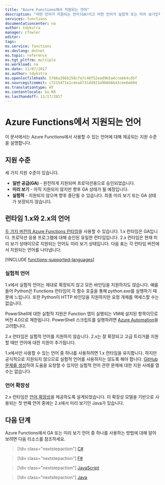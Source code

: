 ```yaml
---
title: "Azure Functions에서 지원되는 언어"
description: "어떤 언어가 지원되는 언어(GA)이고 어떤 언어가 실험적 또는 미리 보기인지 알아봅니다."
services: functions
documentationcenter: na
author: tdykstra
manager: cfowler
editor: 
tags: 
ms.service: functions
ms.devlang: dotnet
ms.topic: reference
ms.tgt_pltfrm: multiple
ms.workload: na
ms.date: 11/07/2017
ms.author: tdykstra
ms.openlocfilehash: 5786a206b258cfe7c48f52ead9b5a4cceb64cd5f
ms.sourcegitcommit: c7215d71e1cdeab731dd923a9b6b6643cee6eb04
ms.translationtype: HT
ms.contentlocale: ko-KR
ms.lasthandoff: 11/17/2017
---
```

# <a name="supported-languages-in-azure-functions"></a>Azure Functions에서 지원되는 언어

이 문서에서는 Azure Functions에서 사용할 수 있는 언어에 대해 제공되는 지원 수준을 설명합니다.

## <a name="levels-of-support"></a>지원 수준

세 가지 지원 수준이 있습니다.

* **일반 공급(GA)** - 완전하게 지원되며 프로덕션용으로 승인되었습니다.
* **미리 보기** - 아직 지원되지 않지만 향후 GA 상태가 될 예정입니다.
* **실험적** - 지원되지 않으며 향후 중단될 수 있습니다. 최종 미리 보기 또는 GA 상태가 보장되지 않습니다.

## <a name="languages-in-runtime-1x-and-2x"></a>런타임 1.x와 2.x의 언어

[두 가지 버전의 Azure Functions 런타임](functions-versions.md)을 사용할 수 있습니다. 1.x 런타임은 GA입니다. 프로덕션 응용 프로그램에 대해 승인된 유일한 런타임입니다. 2.x 런타임은 현재 미리 보기 상태이므로 지원되는 언어도 미리 보기 상태입니다. 다음 표는 각 런타임 버전에서 지원되는 언어를 나타냅니다.

[!INCLUDE [functions-supported-languages](../../includes/functions-supported-languages.md)]

### <a name="experimental-languages"></a>실험적 언어

1.x에서 실험적 언어는 제대로 확장되지 않고 모든 바인딩을 지원하지도 않습니다. 예를 들어 Python은 Functions 런타임이 각 함수 호출을 통해 *python.exe*를 실행하기 때문에 느립니다. 또한 Python이 HTTP 바인딩을 지원하지만 요청 개체를 액세스할 수는 없습니다.

PowerShell에 대한 실험적 지원은 Function 앱이 실행되는 VM에 설치된 항목이므로 버전 4.0으로 제한됩니다. PowerShell 스크립트를 실행하려면 [Azure Automation](https://azure.microsoft.com/services/automation/)을 고려합니다.

2.x 런타임은 실험적 언어를 지원하지 않습니다. 2.x는 잘 확장되고 고급 트리거를 지원할 때만 언어에 대한 지원이 추가됩니다.

1.x에서만 사용할 수 있는 언어 중 하나를 사용하려면 1.x 런타임을 유지합니다. 하지만 공식적으로 지원되지 않으므로 실험적 언어를 사용하지는 않도록 해야 합니다. [GitHub 문제를 생성](https://github.com/Azure/azure-webjobs-sdk-script/issues)하여 도움을 요청할 수 있지만 실험적 언어 관련 문제에 대한 지원 사례를 열 수는 없습니다. 

### <a name="language-extensibility"></a>언어 확장성

2.x 런타임은 [언어 확장성](https://github.com/Azure/azure-webjobs-sdk-script/wiki/Language-Extensibility)을 제공하도록 설계되었습니다. 이 확장성 모델을 기반으로 사용되는 첫 번째 언어 중에는 2.x에서 미리 보기인 Java가 있습니다.

## <a name="next-steps"></a>다음 단계

Azure Functions에서 GA 또는 미리 보기 언어 중 하나를 사용하는 방법에 대해 알아보려면 다음 리소스를 참조하세요.

> [!div class="nextstepaction"]
> [C#](functions-reference-csharp.md)

> [!div class="nextstepaction"]
> [F#](functions-reference-fsharp.md)

> [!div class="nextstepaction"]
> [JavaScript](functions-reference-node.md)

> [!div class="nextstepaction"]
> [Java](functions-reference-java.md)